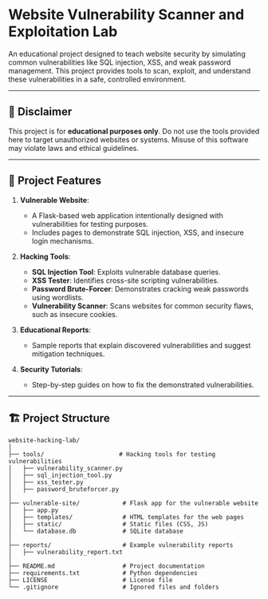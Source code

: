 # Website Vulnerability Scanner and Exploitation Lab

An educational project designed to teach website security by simulating common vulnerabilities like SQL injection, XSS, and weak password management. This project provides tools to scan, exploit, and understand these vulnerabilities in a safe, controlled environment.

---

## 🚩 **Disclaimer**

This project is for **educational purposes only**. Do not use the tools provided here to target unauthorized websites or systems. Misuse of this software may violate laws and ethical guidelines.

---

## 📖 **Project Features**

1. **Vulnerable Website**:
   - A Flask-based web application intentionally designed with vulnerabilities for testing purposes.
   - Includes pages to demonstrate SQL injection, XSS, and insecure login mechanisms.

2. **Hacking Tools**:
   - **SQL Injection Tool**: Exploits vulnerable database queries.
   - **XSS Tester**: Identifies cross-site scripting vulnerabilities.
   - **Password Brute-Forcer**: Demonstrates cracking weak passwords using wordlists.
   - **Vulnerability Scanner**: Scans websites for common security flaws, such as insecure cookies.

3. **Educational Reports**:
   - Sample reports that explain discovered vulnerabilities and suggest mitigation techniques.

4. **Security Tutorials**:
   - Step-by-step guides on how to fix the demonstrated vulnerabilities.

---

## 🏗️ **Project Structure**

```plaintext
website-hacking-lab/
│
├── tools/                     # Hacking tools for testing vulnerabilities
│   ├── vulnerability_scanner.py
│   ├── sql_injection_tool.py
│   ├── xss_tester.py
│   ├── password_bruteforcer.py
│
├── vulnerable-site/            # Flask app for the vulnerable website
│   ├── app.py
│   ├── templates/              # HTML templates for the web pages
│   ├── static/                 # Static files (CSS, JS)
│   └── database.db             # SQLite database
│
├── reports/                    # Example vulnerability reports
│   ├── vulnerability_report.txt
│
├── README.md                   # Project documentation
├── requirements.txt            # Python dependencies
├── LICENSE                     # License file
└── .gitignore                  # Ignored files and folders
